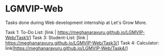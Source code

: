 # LGMVIP-Web
Tasks done during Web development internship at Let's Grow More.

Task 1: To-Do List: [link | https://meghanaravuru.github.io/LGMVIP-Web/Task1/]
Task 3: Student-List: [link | https://meghanaravuru.github.io/LGMVIP-Web/Task3/]
Task 4: Calculator: link[https://meghanaravuru.github.io/LGMVIP-Web/Task4/]
